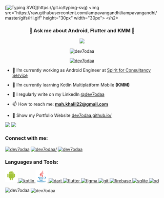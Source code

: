 [![Typing SVG](https://readme-typing-svg.herokuapp.com?font=Cairo&color=9ED6F8&size=30&lines=Hey!+There;I'm+Mahmoud+Ibrahim...;I'm+Android+Software+Engineer...)](https://git.io/typing-svg)
 <img src="https://raw.githubusercontent.com/iampavangandhi/iampavangandhi/master/gifs/Hi.gif" height="30px" width="30px"> </h2>
<h3 align="center">💬 Ask me about Android, Flutter and KMM 💬</h3>

<p>
<div align="center">
  <img src="https://img.shields.io/badge/Android-3DDC84?style=for-the-badge&logo=android&logoColor=white">
</div>
</p>
<div align="center">
<img src="https://komarev.com/ghpvc/?username=dev7odaa&label=Profile%20views&color=0e75b6&style=flat" alt="dev7odaa" />

 <a href="https://twitter.com/dev7odaa" target="blank"><img src="https://img.shields.io/twitter/follow/dev7odaa?logo=twitter&style=for-the-badge" alt="dev7odaa" /></a> </div> 
 
- 🔭 I’m currently working as Android Engineer at [Spirit for Consultancy Service](http://spirit-co.com/)

- 🌱 I’m currently learning Kotlin Multiplatform Mobile **(KMM)**

- 📝 I regularly write on my LinkedIn [@dev7odaa](https://www.linkedin.com/in/dev7odaa)

- 📫 How to reach me: **mah.khalil22@gmail.com**

- 📄 Show my Portfolio Website [dev7odaa.github.io/](https://dev7odaa.github.io/)

<p align="left">
  <img width="48%" src="https://github-readme-stats.vercel.app/api?username=mazenzekry&show_icons=true&theme=chartreuse-dark&count_private=true&include_all_commits=true" /> 
  <img width="48%" src="https://github-readme-streak-stats.herokuapp.com/?user=mazenzekry&theme=chartreuse-dark" />
</p> 

<h3 align="left">Connect with me:</h3>
<p align="left">
<a href="https://twitter.com/dev7odaa" target="blank"><img align="center" src="https://raw.githubusercontent.com/rahuldkjain/github-profile-readme-generator/master/src/images/icons/Social/twitter.svg" alt="dev7odaa" height="30" width="40" /></a>
<a href="https://linkedin.com/in/dev7odaa/" target="blank"><img align="center" src="https://raw.githubusercontent.com/rahuldkjain/github-profile-readme-generator/master/src/images/icons/Social/linked-in-alt.svg" alt="dev7odaa/" height="30" width="40" /></a>
<a href="https://www.behance.net/dev7odaa" target="blank"><img align="center" src="https://raw.githubusercontent.com/rahuldkjain/github-profile-readme-generator/master/src/images/icons/Social/behance.svg" alt="dev7odaa" height="30" width="40" /></a>
</p>

<h3 align="left">Languages and Tools:</h3>
<p align="left"> <a href="https://developer.android.com" target="_blank" rel="noreferrer"> <img src="https://raw.githubusercontent.com/devicons/devicon/master/icons/android/android-original-wordmark.svg" alt="android" width="40" height="40"/> </a>
<a href="https://kotlinlang.org" target="_blank" rel="noreferrer"> <img src="https://www.vectorlogo.zone/logos/kotlinlang/kotlinlang-icon.svg" alt="kotlin" width="40" height="40"/> </a>
<a href="https://www.java.com" target="_blank" rel="noreferrer"> <img src="https://raw.githubusercontent.com/devicons/devicon/master/icons/java/java-original.svg" alt="java" width="40" height="40"/> </a> 
 <a href="https://dart.dev" target="_blank" rel="noreferrer"> <img src="https://www.vectorlogo.zone/logos/dartlang/dartlang-icon.svg" alt="dart" width="40" height="40"/> </a> 
<a href="https://flutter.dev" target="_blank" rel="noreferrer"> <img src="https://www.vectorlogo.zone/logos/flutterio/flutterio-icon.svg" alt="flutter" width="40" height="40"/> </a>
<a href="https://www.figma.com/" target="_blank" rel="noreferrer"> <img src="https://www.vectorlogo.zone/logos/figma/figma-icon.svg" alt="figma" width="40" height="40"/> </a> 
 <a href="https://git-scm.com/" target="_blank" rel="noreferrer"> <img src="https://www.vectorlogo.zone/logos/git-scm/git-scm-icon.svg" alt="git" width="40" height="40"/> </a> 
<a href="https://firebase.google.com/" target="_blank" rel="noreferrer"> <img src="https://www.vectorlogo.zone/logos/firebase/firebase-icon.svg" alt="firebase" width="40" height="40"/> </a> 
<a href="https://www.sqlite.org/" target="_blank" rel="noreferrer"> <img src="https://www.vectorlogo.zone/logos/sqlite/sqlite-icon.svg" alt="sqlite" width="40" height="40"/> </a> <a href="https://www.adobe.com/products/xd.html" target="_blank" rel="noreferrer"> <img src="https://cdn.worldvectorlogo.com/logos/adobe-xd.svg" alt="xd" width="40" height="40"/> </a> </p>

<p><img align="left" src="https://github-readme-stats.vercel.app/api/top-langs?username=dev7odaa&show_icons=true&locale=en&layout=compact" alt="dev7odaa" /></p>

<p>&nbsp;<img align="center" src="https://github-readme-stats.vercel.app/api?username=dev7odaa&show_icons=true&locale=en" alt="dev7odaa" /></p>
